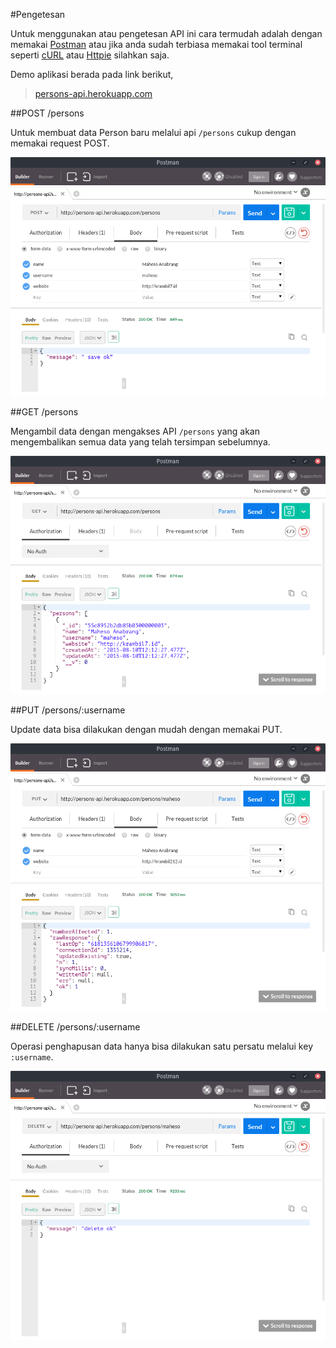 #Pengetesan

Untuk menggunakan atau pengetesan API ini cara termudah adalah dengan memakai [Postman](https://www.getpostman.com/) atau jika anda sudah terbiasa memakai tool terminal seperti [cURL](http://curl.haxx.se/) atau [Httpie](https://github.com/jkbrzt/httpie) silahkan saja.

Demo aplikasi berada pada link berikut,

> [persons-api.herokuapp.com](persons-api.herokuapp.com)


##POST /persons 

Untuk membuat data Person baru melalui api `/persons` cukup dengan memakai request POST. 

![](/images/person-rest-post.png)


##GET /persons

Mengambil data dengan mengakses API `/persons` yang akan mengembalikan semua data yang telah tersimpan sebelumnya. 

![](/images/person-rest-get.png)


##PUT /persons/:username

Update data bisa dilakukan dengan mudah dengan memakai PUT.

![](/images/person-rest-update.png)


##DELETE /persons/:username

Operasi penghapusan data hanya bisa dilakukan satu persatu melalui key `:username`.

![](/images/person-rest-delete.png)